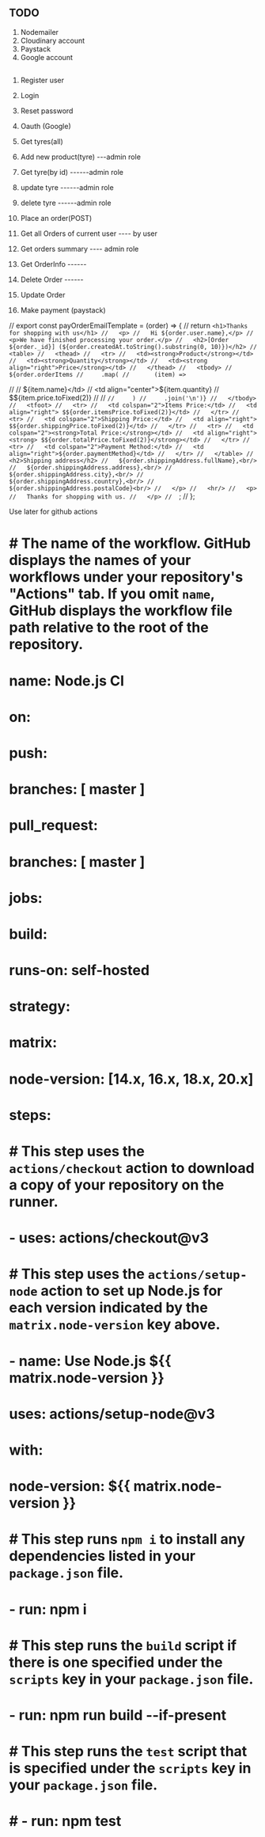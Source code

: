 ## TODO
1. Nodemailer
2. Cloudinary account
3. Paystack
4. Google account

##
1. Register user
2. Login
3. Reset password
4. Oauth (Google)


4. Get tyres(all)
5. Add new product(tyre) ---admin role
6. Get tyre(by id)   ------admin role
7. update tyre       ------admin role
8. delete tyre       ------admin role

9. Place an order(POST)
10. Get all Orders of current user ---- by user
11. Get orders summary ---- admin role
12. Get OrderInfo ------ 
13. Delete Order ------
14. Update Order
15. Make payment (paystack)

// export const payOrderEmailTemplate = (order) => {
//   return `<h1>Thanks for shopping with us</h1>
//   <p>
//   Hi ${order.user.name},</p>
//   <p>We have finished processing your order.</p>
//   <h2>[Order ${order._id}] (${order.createdAt.toString().substring(0, 10)})</h2>
//   <table>
//   <thead>
//   <tr>
//   <td><strong>Product</strong></td>
//   <td><strong>Quantity</strong></td>
//   <td><strong align="right">Price</strong></td>
//   </thead>
//   <tbody>
//   ${order.orderItems
//     .map(
//       (item) => `

//       <tr>
//     <td>${item.name}</td>
//     <td align="center">${item.quantity}</td>
//     <td align="right"> $${item.price.toFixed(2)}</td>
//     </tr>
//   `
//     )
//     .join('\n')}
//   </tbody>
//   <tfoot>
//   <tr>
//   <td colspan="2">Items Price:</td>
//   <td align="right"> $${order.itemsPrice.toFixed(2)}</td>
//   </tr>
//   <tr>
//   <td colspan="2">Shipping Price:</td>
//   <td align="right"> $${order.shippingPrice.toFixed(2)}</td>
//   </tr>
//   <tr>
//   <td colspan="2"><strong>Total Price:</strong></td>
//   <td align="right"><strong> $${order.totalPrice.toFixed(2)}</strong></td>
//   </tr>
//   <tr>
//   <td colspan="2">Payment Method:</td>
//   <td align="right">${order.paymentMethod}</td>
//   </tr>
//   </table>
//   <h2>Shipping address</h2>
//   ${order.shippingAddress.fullName},<br/>
//   ${order.shippingAddress.address},<br/>
//   ${order.shippingAddress.city},<br/>
//   ${order.shippingAddress.country},<br/>
//   ${order.shippingAddress.postalCode}<br/>
//   </p>
//   <hr/>
//   <p>
//   Thanks for shopping with us.
//   </p>
//   `;
// };




Use later for github actions


# # The name of the workflow. GitHub displays the names of your workflows under your repository's "Actions" tab. If you omit `name`, GitHub displays the workflow file path relative to the root of the repository.
# name: Node.js CI

# on:
#   push:
#     branches: [ master ]
#   pull_request:
#     branches: [ master ]

# #
# jobs:
#   build:

#     runs-on: self-hosted

#     strategy:
#       matrix:
#         node-version: [14.x, 16.x, 18.x, 20.x]
# #
#     steps:
#       # This step uses the `actions/checkout` action to download a copy of your repository on the runner.
#       - uses: actions/checkout@v3
#       # This step uses the `actions/setup-node` action to set up Node.js for each version indicated by the `matrix.node-version` key above.
#       - name: Use Node.js ${{ matrix.node-version }}
#         uses: actions/setup-node@v3
#         with:
#           node-version: ${{ matrix.node-version }}
#       # This step runs `npm i` to install any dependencies listed in your `package.json` file.
#       - run: npm i
#       # This step runs the `build` script if there is one specified under the `scripts` key in your `package.json` file.
#       - run: npm run build --if-present
#       # This step runs the `test` script that is specified under the `scripts` key in your `package.json` file.
#       # - run: npm test
